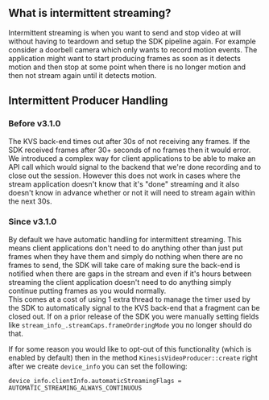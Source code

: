 ## What is intermittent streaming?
Intermittent streaming is when you want to send and stop video at will without having to teardown and setup the SDK pipeline again.  For example consider a doorbell camera which only wants to record motion events.  The application might want to start producing frames as soon as it detects motion and then stop at some point when there is no longer motion and then not stream again until it detects motion. 

## Intermittent Producer Handling
### Before v3.1.0
The KVS back-end times out after 30s of not receiving any frames.  If the SDK received frames after 30+ seconds of no frames then it would error.  We introduced a complex way for client applications to be able to make an API call which would signal to the backend that we're done recording and to close out the session.  However this does not work in cases where the stream application doesn't know that it's "done" streaming and it also doesn't know in advance whether or not it will need to stream again within the next 30s. 


### Since v3.1.0
By default we have automatic handling for intermittent streaming.  This means client applications don't need to do anything other than just put frames when they have them and simply do nothing when there are no frames to send, the SDK will take care of making sure the back-end is notified when there are gaps in the stream and even if it's hours between streaming the client application doesn't need to do anything simply continue putting frames as you would normally.  
This comes at a cost of using 1 extra thread to manage the timer used by the SDK to automatically signal to the KVS back-end that a fragment can be closed out.  If on a prior release of the SDK you were manually setting fields like `stream_info_.streamCaps.frameOrderingMode` you no longer should do that.  

If for some reason you would like to opt-out of this functionality (which is enabled by default) then in the method `KinesisVideoProducer::create` right after we create `device_info` you can set the following:

```
device_info.clientInfo.automaticStreamingFlags = AUTOMATIC_STREAMING_ALWAYS_CONTINUOUS
```




